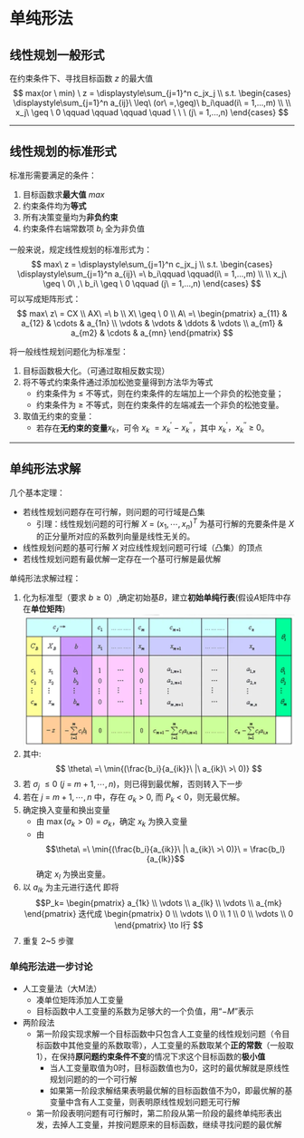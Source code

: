 # 单纯形法
## 线性规划一般形式
在约束条件下、寻找目标函数 *z* 的最大值
$$
max(or \ min) \ z = \displaystyle\sum_{j=1}^n c_jx_j \\
s.t. 
\begin{cases}
   \displaystyle\sum_{j=1}^n a_{ij}\ \leq\ (or\ =,\geq)\ b_i\quad(i\ = 1,...,m) \\
   \\
   x_j\ \geq \ 0 \qquad \qquad \qquad \quad \ \ \  (j\ = 1,...,n)
\end{cases}
$$

---

## 线性规划的标准形式
标准形需要满足的条件：
1. 目标函数求**最大值** *max*
2. 约束条件均为**等式**
3. 所有决策变量均为**非负约束**
4. 约束条件右端常数项 $b_i$ 全为非负值 

一般来说，规定线性规划的标准形式为：
$$
max\ z = \displaystyle\sum_{j=1}^n c_jx_j \\
s.t. 
\begin{cases}
   \displaystyle\sum_{j=1}^n a_{ij}\ =\ b_i\qquad \qquad(i\ = 1,...,m) \\
   \\
   x_j\ \geq \ 0\ ,\ b_i\ \geq \ 0 \qquad (j\ = 1,...,n)
\end{cases}
$$
可以写成矩阵形式：
$$
max\ z\ = CX \\
AX\ =\ b \\
X\ \geq \ 0 \\ 
A\ =\ 
\begin{pmatrix}  
a_{11} & a_{12} & \cdots & a_{1n} \\
\vdots & \vdots & \ddots & \vdots \\
a_{m1} & a_{m2} & \cdots & a_{mn}
\end{pmatrix}
$$

将一般线性规划问题化为标准型：
1. 目标函数极大化。（可通过取相反数实现）
2. 将不等式约束条件通过添加松弛变量得到方法华为等式
   - 约束条件为 $\leq$ 不等式，则在约束条件的左端加上一个非负的松弛变量；
   - 约束条件为 $\geq$ 不等式，则在约束条件的左端减去一个非负的松弛变量。
3. 取值无约束的变量：
   - 若存在**无约束的变量**$x_k$，可令 $x_k\ = x_k^{'}\ -\ x_k^{''}$，其中 $x_k^{'}，x_k^{''}\  \ge \ 0$。

---

## 单纯形法求解
几个基本定理：
- 若线性规划问题存在可行解，则问题的可行域是凸集
  - 引理：线性规划问题的可行解 $X\ =\ (x_1,\cdots,x_n)^{T}$ 为基可行解的充要条件是 $X$ 的正分量所对应的系数列向量是线性无关的。
- 线性规划问题的基可行解 $X$ 对应线性规划问题可行域（凸集）的顶点
- 若线性规划问题有最优解一定存在一个基可行解是最优解

单纯形法求解过程：
1. 化为标准型（要求 $b \ge 0$）,确定初始基*B*，建立**初始单纯行表**(假设*A*矩阵中存在**单位矩阵**)
![初始单纯行表](images/初始单纯形表.png)
2. 其中:
$$
\theta\ =\ \min{(\frac{b_i}{a_{ik}}\ |\ a_{ik}\ >\ 0)}
$$
2. 若 $\sigma_j\ \le 0\ (j\ =\ m+1,\cdots,n)$，则已得到最优解，否则转入下一步
3. 若在 $j\ =\ m+1,\cdots,n$ 中，存在 $\sigma_k\ >\ 0$, 而 $P_k\ <\ 0$，则无最优解。
4. 确定换入变量和换出变量
   - 由 $\max(\sigma_k>0)\ =\ \sigma_k$，确定 $x_k$ 为换入变量
   - 由 $$\theta\ =\ \min{(\frac{b_i}{a_{ik}}\ |\ a_{ik}\ >\ 0)}\ = \frac{b_l}{a_{lk}}$$ 确定 $x_l$ 为换出变量。
5. 以 $a_{lk}$ 为主元进行迭代
   即将
   $$P_k=
   \begin{pmatrix}
      a_{1k} \\
      \vdots \\
      a_{lk} \\
      \vdots \\
      a_{mk}
   \end{pmatrix}
   迭代成
   \begin{pmatrix}
      0 \\
      \vdots \\
      0 \\
      1 \\
      0 \\
      \vdots \\
      0
   \end{pmatrix}
   \to l行
   $$
6. 重复 2~5 步骤

### 单纯形法进一步讨论
- 人工变量法（大M法）
  - 凑单位矩阵添加人工变量
  - 目标函数中人工变量的系数为足够大的一个负值，用“$-M$”表示
- 两阶段法
  - 第一阶段实现求解一个目标函数中只包含人工变量的线性规划问题（令目标函数中其他变量的系数取零），人工变量的系数取某个**正的常数**（一般取1），在保持**原问题约束条件不变**的情况下求这个目标函数的**极小值**
    - 当人工变量取值为0时，目标函数值也为0，这时的最优解就是原线性规划问题的的一个可行解
    - 如果第一阶段求解结果表明最优解的目标函数值不为0，即最优解的基变量中含有人工变量，则表明原线性规划问题无可行解
  - 第一阶段表明问题有可行解时，第二阶段从第一阶段的最终单纯形表出发，去掉人工变量，并按问题原来的目标函数，继续寻找问题的最优解